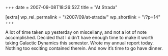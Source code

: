 +++
date = 2007-09-08T18:26:52Z
title = "At Strada"

[extra]
wp_rel_permalink = "/2007/09/at-strada/"
wp_shortlink = "/?p=14"
+++

A lot of time taken up yesterday on miscellany, and not a lot of note
accomplished. Decided that I didn’t have enough time to make it worth taking
Galactic Dynamics this semester.  Wrote my annual report today. Nothing too
exciting contained therein.  And now it’s time to go have dinner.
